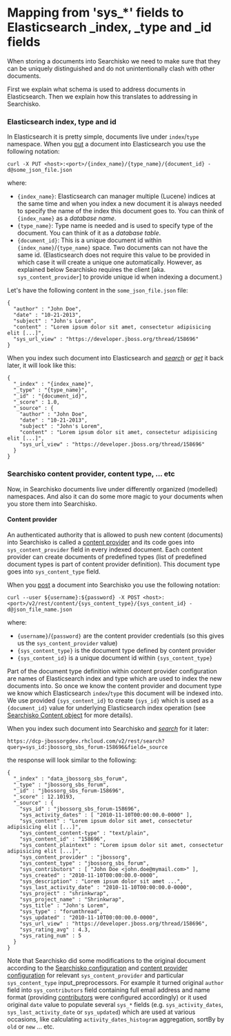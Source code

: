 # Mapping from 'sys_*' fields to Elasticsearch \_index, \_type and \_id fields

When storing a documents into Searchisko we need to make sure that they can be uniquely distinguished and do not
unintentionally clash with other documents.

First we explain what schema is used to address documents in Elasticsearch. Then we explain how this translates to addressing in Searchisko.

### Elasticsearch index, type and id

In Elasticsearch it is pretty simple, documents live under `index`/`type` namespace.
When you [put](http://www.elasticsearch.org/guide/en/elasticsearch/reference/1.4/docs-index_.html) a document into
Elasticsearch you use the following notation:

```
curl -X PUT <host>:<port>/{index_name}/{type_name}/{document_id} -d@some_json_file.json
```

where:

- `{index_name}`: Elasticsearch can manager multiple (Lucene) indices at the same time and when you index a new document it is always needed to specify the name of the index this document goes to. You can think of `{index_name}` as a *database name*.
- `{type_name}`: Type name is needed and is used to specify type of the document. You can think of it as a *database table*.
- `{document_id}`: This is a unique document id within `{index_name}`/`{type_name}` space. Two documents can not have the same id. (Elasticsearch does not require this value
to be provided in which case it will create a unique one automatically. However, as explained below Searchisko
requires the client [aka. `sys_content_provider`] to provide unique id when indexing a document.)

Let's have the following content in the `some_json_file.json` file:

```
{
  "author" : "John Doe",
  "date" : "10-21-2013",
  "subject" : "John's Lorem",
  "content" : "Lorem ipsum dolor sit amet, consectetur adipisicing elit [...]",
  "sys_url_view" : "https://developer.jboss.org/thread/158696"
}
```

When you index such document into Elasticsearch and [_search_](http://www.elasticsearch.org/guide/en/elasticsearch/reference/1.4/search.html) or [_get_](http://www.elasticsearch.org/guide/en/elasticsearch/reference/1.4/docs-get.html) it back later, it will look like this:

```
{
  "_index" : "{index_name}",
  "_type" : "{type_name}",
  "_id" : "{document_id}",
  "_score" : 1.0,
  "_source" : {
    "author" : "John Doe",
    "date" : "10-21-2013",
    "subject" : "John's Lorem",
    "content" : "Lorem ipsum dolor sit amet, consectetur adipisicing elit [...]",
    "sys_url_view" : "https://developer.jboss.org/thread/158696"
  }
}
```

### Searchisko content provider, content type, ... etc

Now, in Searchisko documents live under differently organized (modelled) namespaces. And also it can do some more magic to your documents when you store them into Searchisko.

#### Content provider

An authenticated authority that is allowed to push new content (documents) into Searchisko is called a [content provider](management/content_provider.md) and its code goes into `sys_content_provider` field in every indexed document.
Each content provider can create documents of predefined types (list of predefined document types is part of content provider definition). This document type goes into `sys_content_type` field.

When you [post](http://docs.jbossorg.apiary.io/#post-%2Fv2%2Frest%2Fcontent%2F%7Bsys_content_type%7D%2F%7Bsys_content_id%7D)
a document into Searchisko you use the following notation:

```
curl --user ${username}:${password} -X POST <host>:<port>/v2/rest/content/{sys_content_type}/{sys_content_id} -d@json_file_name.json
```
where:

- `{username}`/`{password}` are the content provider credentials (so this gives us the  `sys_content_provider` value)
- `{sys_content_type}` is the document type defined by content provider
- `{sys_content_id}` is a unique document id within `{sys_content_type}`

Part of the document type definition within content provider configuration are names of Elasticsearch index and type which are used to index the new documents into. So once we know the content provider and document type we know which Elasticsearch `index`/`type` this document will be indexed into. We use provided `{sys_content_id}` to create `{sys_id}` which is used as a `{document_id}` value for underlying Elasticsearch index operation (see [Searchisko Content object](dcp_content_object.md) for more details).

When you index such document into Searchisko and [_search_](http://docs.jbossorg.apiary.io/#searchapi) for it later:

```
https://dcp-jbossorgdev.rhcloud.com/v2/rest/search?query=sys_id:jbossorg_sbs_forum-158696&field=_source
```
the response will look similar to the following:

```
{
  "_index" : "data_jbossorg_sbs_forum",
  "_type" : "jbossorg_sbs_forum",
  "_id" : "jbossorg_sbs_forum-158696",
  "_score" : 12.10193,
  "_source" : {
    "sys_id" : "jbossorg_sbs_forum-158696",
    "sys_activity_dates" : [ "2010-11-10T00:00:00.0-0000" ],
    "sys_content" : "Lorem ipsum dolor sit amet, consectetur adipisicing elit [...]",
    "sys_content_content-type" : "text/plain",
    "sys_content_id" : "158696",
    "sys_content_plaintext" : "Lorem ipsum dolor sit amet, consectetur adipisicing elit [...]",
    "sys_content_provider" : "jbossorg",
    "sys_content_type" : "jbossorg_sbs_forum",
    "sys_contributors" : [ "John Doe <john.doe@mymail.com>" ],
    "sys_created" : "2010-11-10T00:00:00.0-0000",
    "sys_description" : "Lorem ipsum dolor sit amet ...",
    "sys_last_activity_date" : "2010-11-10T00:00:00.0-0000",
    "sys_project" : "shrinkwrap",
    "sys_project_name" : "Shrinkwrap",
    "sys_title" : "John's Lorem",
    "sys_type" : "forumthread",
    "sys_updated" : "2010-11-10T00:00:00.0-0000",
    "sys_url_view" : "https://developer.jboss.org/thread/158696",
    "sys_rating_avg" : 4.3,
    "sys_rating_num" : 5
  }
}
```
Note that Searchisko did some modifications to the original document according to the [Searchisko configuration](https://github.com/searchisko/searchisko/tree/master/configuration) and [content provider configuration](https://github.com/searchisko/searchisko/tree/master/configuration/data/provider) for relevant `sys_content_provider` and particular `sys_content_type` input_preprocessors. For example it turned original `author` field into `sys_contributors` field containing full email address and name format (providing [contributors](https://github.com/searchisko/searchisko/tree/master/configuration/data/contributor) were configured accordingly) or it used original `date` value to populate several `sys_*` fields (e.g. `sys_activity_dates`, `sys_last_activity_date` or `sys_updated`) which are used at various occasions, like calculating `activity_dates_histogram` aggregation, sortBy by `old` or `new` … etc.
